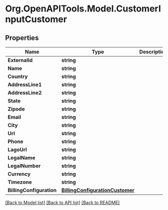 
# Org.OpenAPITools.Model.CustomerInputCustomer

## Properties

Name | Type | Description | Notes
------------ | ------------- | ------------- | -------------
**ExternalId** | **string** |  | [optional] 
**Name** | **string** |  | [optional] 
**Country** | **string** |  | [optional] 
**AddressLine1** | **string** |  | [optional] 
**AddressLine2** | **string** |  | [optional] 
**State** | **string** |  | [optional] 
**Zipode** | **string** |  | [optional] 
**Email** | **string** |  | [optional] 
**City** | **string** |  | [optional] 
**Url** | **string** |  | [optional] 
**Phone** | **string** |  | [optional] 
**LagoUrl** | **string** |  | [optional] 
**LegalName** | **string** |  | [optional] 
**LegalNumber** | **string** |  | [optional] 
**Currency** | **string** |  | [optional] 
**Timezone** | **string** |  | [optional] 
**BillingConfiguration** | [**BillingConfigurationCustomer**](BillingConfigurationCustomer.md) |  | [optional] 

[[Back to Model list]](../README.md#documentation-for-models)
[[Back to API list]](../README.md#documentation-for-api-endpoints)
[[Back to README]](../README.md)

